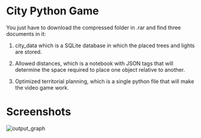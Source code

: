 # City Python Game

You just have to download the compressed folder in .rar and find three documents in it:

1. city_data which is a SQLite database in which the placed trees and lights are stored.

2. Allowed distances, which is a notebook with JSON tags that will determine the space required to place one object relative to another.

3. Optimized territorial planning, which is a single python file that will make the video game work.

# Screenshots

![output_graph](https://drive.google.com/uc?id=177-ABiHnlVydD0HlufjGqGLsYVA2rjua)
